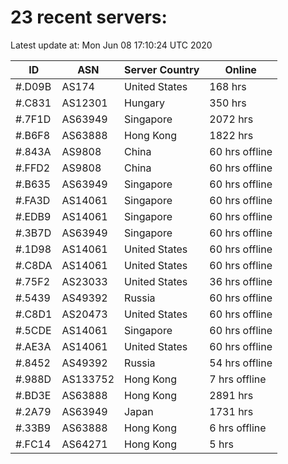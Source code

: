 # 23 recent servers:

Latest update at: Mon Jun 08 17:10:24 UTC 2020

| ID | ASN | Server Country | Online |
| -- | --- | -------------- | ------ |
| #.D09B | AS174 | United States | 168 hrs |
| #.C831 | AS12301 | Hungary | 350 hrs |
| #.7F1D | AS63949 | Singapore | 2072 hrs |
| #.B6F8 | AS63888 | Hong Kong | 1822 hrs |
| #.843A | AS9808 | China | 60 hrs offline |
| #.FFD2 | AS9808 | China | 60 hrs offline |
| #.B635 | AS63949 | Singapore | 60 hrs offline |
| #.FA3D | AS14061 | Singapore | 60 hrs offline |
| #.EDB9 | AS14061 | Singapore | 60 hrs offline |
| #.3B7D | AS63949 | Singapore | 60 hrs offline |
| #.1D98 | AS14061 | United States | 60 hrs offline |
| #.C8DA | AS14061 | United States | 60 hrs offline |
| #.75F2 | AS23033 | United States | 36 hrs offline |
| #.5439 | AS49392 | Russia | 60 hrs offline |
| #.C8D1 | AS20473 | United States | 60 hrs offline |
| #.5CDE | AS14061 | Singapore | 60 hrs offline |
| #.AE3A | AS14061 | United States | 60 hrs offline |
| #.8452 | AS49392 | Russia | 54 hrs offline |
| #.988D | AS133752 | Hong Kong | 7 hrs offline |
| #.BD3E | AS63888 | Hong Kong | 2891 hrs |
| #.2A79 | AS63949 | Japan | 1731 hrs |
| #.33B9 | AS63888 | Hong Kong | 6 hrs offline |
| #.FC14 | AS64271 | Hong Kong | 5 hrs |

